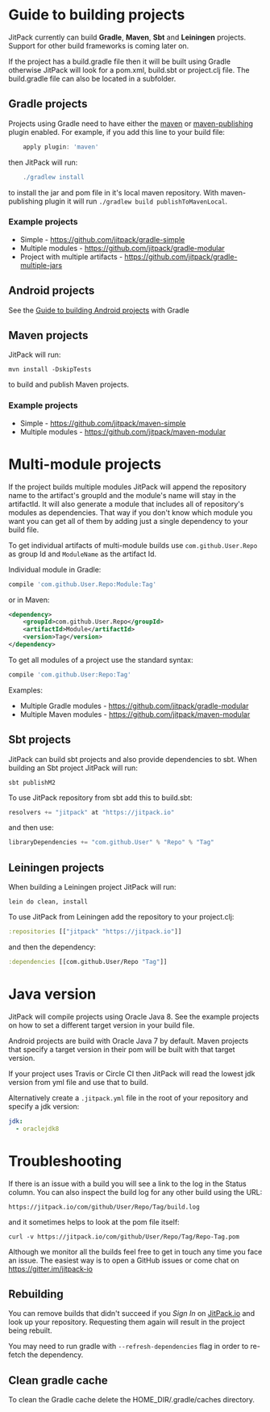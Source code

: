 # Guide to building projects

JitPack currently can build **Gradle**, **Maven**, **Sbt** and **Leiningen** projects. Support for other build frameworks is coming later on.

If the project has a build.gradle file then it will be built using Gradle otherwise JitPack will look for a pom.xml, build.sbt or project.clj file. The build.gradle file can also be located in a subfolder.

## Gradle projects

Projects using Gradle need to have either the [maven](http://gradle.org/docs/current/userguide/maven_plugin.html) or [maven-publishing](https://gradle.org/docs/current/userguide/publishing_maven.html) plugin enabled. For example, if you add this line to your build file:

```gradle
    apply plugin: 'maven'
```

then JitPack will run:

```gradle
    ./gradlew install
```

to install the jar and pom file in it's local maven repository. With maven-publishing plugin it will run `./gradlew build publishToMavenLocal`. 

### Example projects

 - Simple - https://github.com/jitpack/gradle-simple
 - Multiple modules - https://github.com/jitpack/gradle-modular
 - Project with multiple artifacts - https://github.com/jitpack/gradle-multiple-jars

## Android projects

See the [Guide to building Android projects](https://github.com/jitpack/jitpack.io/blob/master/ANDROID.md) with Gradle

## Maven projects

JitPack will run: 

    mvn install -DskipTests
    
to build and publish Maven projects. 

### Example projects

 - Simple - https://github.com/jitpack/maven-simple
 - Multiple modules - https://github.com/jitpack/maven-modular
  
# Multi-module projects

If the project builds multiple modules JitPack will append the repository name to the artifact's groupId and the module's name will stay in the artifactId. It will also generate a module that includes all of repository's modules as dependencies. That way if you don't know which module you want you can get all of them by adding just a single dependency to your build file.

To get individual artifacts of multi-module builds use `com.github.User.Repo` as group Id and `ModuleName` as the artifact Id.

Individual module in Gradle:

```gradle
compile 'com.github.User.Repo:Module:Tag'
```
or in Maven:

```xml
<dependency> 
	<groupId>com.github.User.Repo</groupId> 
	<artifactId>Module</artifactId> 
	<version>Tag</version> 
</dependency>
``` 

To get all modules of a project use the standard syntax:
```gradle
compile 'com.github.User:Repo:Tag'
```

Examples:
 - Multiple Gradle modules - https://github.com/jitpack/gradle-modular
 - Multiple Maven modules - https://github.com/jitpack/maven-modular

## Sbt projects

JitPack can build sbt projects and also provide dependencies to sbt. 
When building an Sbt project JitPack will run:

    sbt publishM2

To use JitPack repository from sbt add this to build.sbt:
```sbt
resolvers += "jitpack" at "https://jitpack.io"
```
and then use:
```sbt
libraryDependencies += "com.github.User" % "Repo" % "Tag"
```

## Leiningen projects

When building a Leiningen project JitPack will run:

    lein do clean, install
    
To use JitPack from Leiningen add the repository to your project.clj:
```clojure    
:repositories [["jitpack" "https://jitpack.io"]]
```

and then the dependency:

```clojure
:dependencies [[com.github.User/Repo "Tag"]]
```

# Java version

JitPack will compile projects using Oracle Java 8. See the example projects on how to set a different target version in your build file. 

Android projects are build with Oracle Java 7 by default. Maven projects that specify a target version in their pom will be built with that target version.

If your project uses Travis or Circle CI then JitPack will read the lowest jdk version from yml file and use that to build.

Alternatively create a `.jitpack.yml` file in the root of your repository and specify a jdk version:
```yml
jdk:
  - oraclejdk8
```

# Troubleshooting

If there is an issue with a build you will see a link to the log in the Status column. You can also inspect the build log for any other build using the URL:

```
https://jitpack.io/com/github/User/Repo/Tag/build.log
```

and it sometimes helps to look at the pom file itself:

```
curl -v https://jitpack.io/com/github/User/Repo/Tag/Repo-Tag.pom
```

Although we monitor all the builds feel free to get in touch any time you face an issue. 
The easiest way is to open a GitHub issues or come chat on https://gitter.im/jitpack-io

## Rebuilding

You can remove builds that didn't succeed if you *Sign In* on [JitPack.io](https://jitpack.io) and look up your repository. Requesting them again will result in the project being rebuilt.

You may need to run gradle with `--refresh-dependencies` flag in order to re-fetch the dependency.

## Clean gradle cache

To clean the Gradle cache delete the HOME_DIR/.gradle/caches directory.

